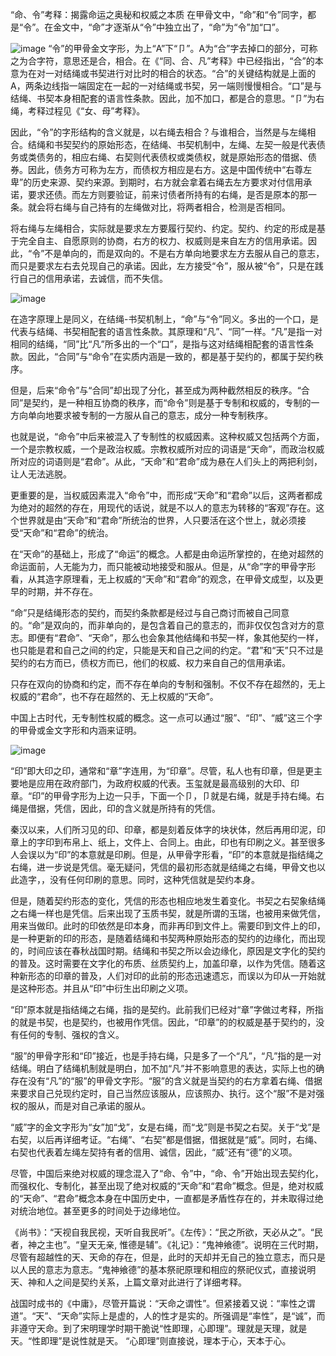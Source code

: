 “命、令”考释：揭露命运之奥秘和权威之本质
在甲骨文中，“命”和“令”同字，都是“令”。在金文中，“命”才逐渐从“令”中独立出了，“命”为“令”加“口”。

![image](https://user-images.githubusercontent.com/9961069/130185482-60750987-de5f-41b1-912c-6bee3f368e9a.png)
“令”的甲骨金文字形，为上“A”下“卩”。A为“合”字去掉口的部分，可称之为合字符，意思还是合，相合。在《“同、合、凡”考释》中已经指出，“合”的本意为在对一对结绳或书契进行对比时的相合的状态。“合”的关键结构就是上面的A，两条边线指一端固定在一起的一对结绳或书契，另一端则慢慢相合。“口”是与结绳、书契本身相配套的语言性条款。因此，加不加口，都是合的意思。“卩”为右绳，考释过程见《“女、母”考释》。


因此，“令”的字形结构的含义就是，以右绳去相合？与谁相合，当然是与左绳相合。结绳和书契契约的原始形态，在结绳、书契机制中，左绳、左契一般是代表债务或类债务的，相应右绳、右契则代表债权或类债权，就是原始形态的借据、债券。因此，债务方可称为左方，而债权方相应是右方。这是中国传统中“右尊左卑”的历史来源、契约来源。到期时，右方就会拿着右绳去左方要求对付信用承诺，要求还债。而左方则要验证，前来讨债者所持有的右绳，是否是原本的那一条。就会将右绳与自己持有的左绳做对比，将两者相合，检测是否相同。


将右绳与左绳相合，实际就是要求左方要履行契约、约定。契约、约定的形成是基于完全自主、自愿原则的协商，右方的权力、权威则是来自左方的信用承诺。因此，“令”不是单向的，而是双向的。不是右方单向地要求左方去服从自己的意志，而只是要求左右去兑现自己的承诺。因此，左方接受“令”，服从被“令”，只是在践行自己的信用承诺，去诚信，而不失信。

![image](https://user-images.githubusercontent.com/9961069/130185525-0eec12e0-b188-42fc-b00e-3110381a9a72.png)

在造字原理上是同义，在结绳-书契机制上，“命”与“令”同义。多出的一个口，是代表与结绳、书契相配套的语言性条款。其原理和“凡”、“同”一样。“凡”是指一对相同的结绳，“同”比“凡”所多出的一个“口”，是指与这对结绳相配套的语言性条款。因此，“合同”与“命令”在实质内涵是一致的，都是基于契约的，都属于契约秩序。


但是，后来“命令”与“合同”却出现了分化，甚至成为两种截然相反的秩序。“合同”是契约，是一种相互协商的秩序，而“命令”则是基于专制和权威的，专制的一方向单向地要求被专制的一方服从自己的意志，成分一种专制秩序。



也就是说，“命令”中后来被混入了专制性的权威因素。这种权威又包括两个方面，一个是宗教权威，一个是政治权威。宗教权威所对应的词语是“天命”，而政治权威所对应的词语则是“君命”。从此，“天命”和“君命”成为悬在人们头上的两把利剑，让人无法逃脱。


更重要的是，当权威因素混入“命令”中，而形成“天命”和“君命”以后，这两者都成为绝对的超然的存在，用现代的话说，就是不以人的意志为转移的“客观”存在。这个世界就是由“天命”和“君命”所统治的世界，人只要活在这个世上，就必须接受“天命”和“君命”的统治。


在“天命”的基础上，形成了“命运”的概念。人都是由命运所掌控的，在绝对超然的命运面前，人无能为力，而只能被动地接受和服从。但是，从“命”字的甲骨字形看，从其造字原理看，无上权威的“天命”和“君命”的观念，在甲骨文成型，以及更早的时期，并不存在。


“命”只是结绳形态的契约，而契约条款都是经过与自己商讨而被自己同意的。“命”是双向的，而非单向的，是包含着自己的意志的，而非仅仅包含对方的意志。即便有“君命”、“天命”，那么也会象其他结绳和书契一样，象其他契约一样，也只能是君和自己之间的约定，只能是天和自己之间的约定。“君”和“天”只不过是契约的右方而已，债权方而已，他们的权威、权力来自自己的信用承诺。


只存在双向的协商和约定，而不存在单向的专制和强制。不仅不存在超然的，无上权威的“君命”，也不存在超然的、无上权威的“天命”。


中国上古时代，无专制性权威的概念。这一点可以通过“服”、“印”、“威”这三个字的甲骨或金文字形和内涵来证明。

![image](https://user-images.githubusercontent.com/9961069/130185612-535b459d-08d8-4e8d-b552-fb7ca47ea582.png)

“印”即大印之印，通常和“章”字连用，为“印章”。尽管，私人也有印章，但是更主要地是应用在政府部门，为政府权威的代表。玉玺就是最高级别的大印、印章。“印”的甲骨字形为上边一只手，下面一个卩，卩就是右绳，就是手持右绳。右绳是借据，凭信，因此，印的含义就是所持有的凭信。



秦汉以来，人们所习见的印、印章，都是刻着反体字的块状体，然后再用印泥，印章上的字印到布帛上、纸上，文件上、合同上。由此，印也有印刷之义。甚至很多人会误以为“印”的本意就是印刷。但是，从甲骨字形看，“印”的本意就是指结绳之右绳，进一步说是凭信。毫无疑问，凭信的最初形态就是结绳之右绳，甲骨文也以此造字，，没有任何印刷的意思。同时，这种凭信就是契约本身。


但是，随着契约形态的变化，凭信的形态也相应地发生着变化。书契之右契象结绳之右绳一样也是凭信。后来出现了玉质书契，就是所谓的玉瑞，也被用来做凭信，用来当做印。此时的印依然是印本身，而非再印到文件上。需要印到文件上的印，是一种更新的印的形态，是随着结绳和书契两种原始形态的契约的边缘化，而出现的，时间应该在春秋战国时期。结绳和书契之所以会边缘化，原因是文字化的契约的普及。这时需要在文字化的布质、丝质契约上，加盖印章，以作为凭信。随着这种新形态的印章的普及，人们对印的此前的形态迅速遗忘，而误以为印从一开始就是这种形态。并且从“印”中衍生出印刷之义项。


“印”原本就是指结绳之右绳，指的是契约。此前我们已经对“章”字做过考释，所指的就是书契，也是契约，也被用作凭信。因此，“印章”的的权威是基于契约的，没有任何的专制、强权的含义。


“服”的甲骨字形和“印”接近，也是手持右绳，只是多了一个“凡”，“凡”指的是一对结绳。明白了结绳机制就是明白，加不加“凡”并不影响意思的表达，实际上也的确存在没有“凡”的“服”的甲骨文字形。“服”的含义就是当契约的右方拿着右绳、借据来要求自己兑现约定时，自己当然应该服从，应该照办、执行。这个“服”不是对强权的服从，而是对自己承诺的服从。


“威”字的金文字形为“女”加“戈”，女是右绳，而“戈”则是书契之右契。关于“戈”是右契，以后再详细考证。“右绳”、“右契”都是借据，借据就是“威”。同时，右绳、右契也代表着左绳左契持有者的信用、诚信，因此，“威”还有“德”的义项。


尽管，中国后来绝对权威的理念混入了“命、令”中，“命、令”开始出现去契约化，而强权化、专制化，甚至出现了绝对权威的“天命”和“君命”概念。但是，绝对权威的“天命”、“君命”概念本身在中国历史中，一直都是矛盾性存在的，并未取得过绝对统治地位。甚至更多的时间处于边缘地位。


《尚书》：“天视自我民视，天听自我民听”。《左传》：“民之所欲，天必从之”。“民者，神之主也”。“皇天无亲, 惟德是辅”。《礼记》：“鬼神飨德”。说明在三代时期，尽管有超越性的天、天命的存在，但是，此时的天却并无自己的独立意志，而只是以人民的意志为意志。“鬼神飨德”的基本祭祀原理和相应的祭祀仪式，直接说明天、神和人之间是契约关系，上篇文章对此进行了详细考释。

战国时成书的《中庸》，尽管开篇说：“天命之谓性”。但紧接着又说：“率性之谓道”。“天”、“天命”实际上是虚的，人的性才是实的。所强调是“率性”，是“诚”，而非遵守天命。到了宋明理学时期干脆说“性即理，心即理”。理就是天理，就是天。“性即理”是说性就是天。 “心即理”则直接说，理本于心，天本于心。

